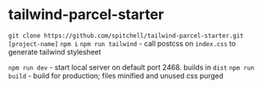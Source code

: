 # tailwind-parcel-starter

`git clone https://github.com/spitchell/tailwind-parcel-starter.git [project-name]`
`npm i`
`npm run tailwind` - call postcss on `index.css` to generate tailwind stylesheet

`npm run dev` - start local server on default port 2468. builds in `dist`
`npm run build` - build for production; files minified and unused css purged

